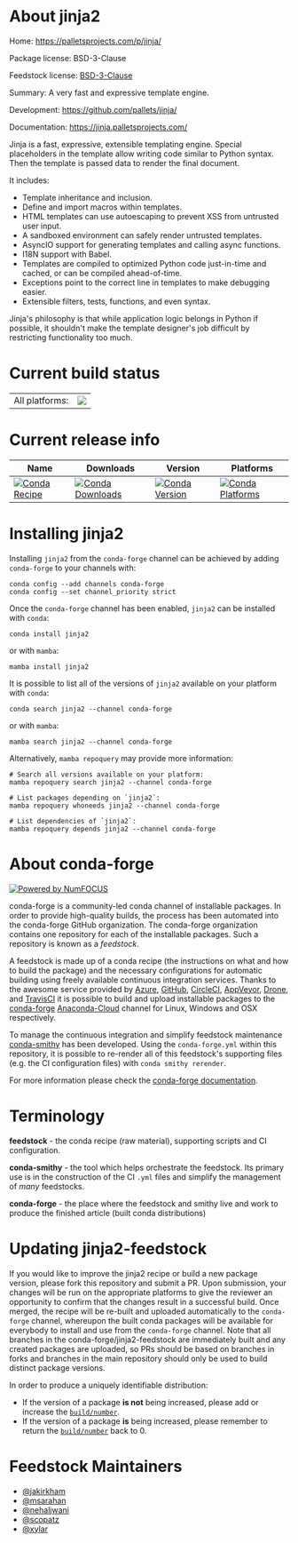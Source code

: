 About jinja2
============

Home: https://palletsprojects.com/p/jinja/

Package license: BSD-3-Clause

Feedstock license: [BSD-3-Clause](https://github.com/conda-forge/jinja2-feedstock/blob/main/LICENSE.txt)

Summary: A very fast and expressive template engine.

Development: https://github.com/pallets/jinja/

Documentation: https://jinja.palletsprojects.com/

Jinja is a fast, expressive, extensible templating engine. Special
placeholders in the template allow writing code similar to Python
syntax. Then the template is passed data to render the final document.

It includes:

-   Template inheritance and inclusion.
-   Define and import macros within templates.
-   HTML templates can use autoescaping to prevent XSS from untrusted
    user input.
-   A sandboxed environment can safely render untrusted templates.
-   AsyncIO support for generating templates and calling async
    functions.
-   I18N support with Babel.
-   Templates are compiled to optimized Python code just-in-time and
    cached, or can be compiled ahead-of-time.
-   Exceptions point to the correct line in templates to make debugging
    easier.
-   Extensible filters, tests, functions, and even syntax.

Jinja's philosophy is that while application logic belongs in Python if
possible, it shouldn't make the template designer's job difficult by
restricting functionality too much.


Current build status
====================


<table><tr><td>All platforms:</td>
    <td>
      <a href="https://dev.azure.com/conda-forge/feedstock-builds/_build/latest?definitionId=3965&branchName=main">
        <img src="https://dev.azure.com/conda-forge/feedstock-builds/_apis/build/status/jinja2-feedstock?branchName=main">
      </a>
    </td>
  </tr>
</table>

Current release info
====================

| Name | Downloads | Version | Platforms |
| --- | --- | --- | --- |
| [![Conda Recipe](https://img.shields.io/badge/recipe-jinja2-green.svg)](https://anaconda.org/conda-forge/jinja2) | [![Conda Downloads](https://img.shields.io/conda/dn/conda-forge/jinja2.svg)](https://anaconda.org/conda-forge/jinja2) | [![Conda Version](https://img.shields.io/conda/vn/conda-forge/jinja2.svg)](https://anaconda.org/conda-forge/jinja2) | [![Conda Platforms](https://img.shields.io/conda/pn/conda-forge/jinja2.svg)](https://anaconda.org/conda-forge/jinja2) |

Installing jinja2
=================

Installing `jinja2` from the `conda-forge` channel can be achieved by adding `conda-forge` to your channels with:

```
conda config --add channels conda-forge
conda config --set channel_priority strict
```

Once the `conda-forge` channel has been enabled, `jinja2` can be installed with `conda`:

```
conda install jinja2
```

or with `mamba`:

```
mamba install jinja2
```

It is possible to list all of the versions of `jinja2` available on your platform with `conda`:

```
conda search jinja2 --channel conda-forge
```

or with `mamba`:

```
mamba search jinja2 --channel conda-forge
```

Alternatively, `mamba repoquery` may provide more information:

```
# Search all versions available on your platform:
mamba repoquery search jinja2 --channel conda-forge

# List packages depending on `jinja2`:
mamba repoquery whoneeds jinja2 --channel conda-forge

# List dependencies of `jinja2`:
mamba repoquery depends jinja2 --channel conda-forge
```


About conda-forge
=================

[![Powered by
NumFOCUS](https://img.shields.io/badge/powered%20by-NumFOCUS-orange.svg?style=flat&colorA=E1523D&colorB=007D8A)](https://numfocus.org)

conda-forge is a community-led conda channel of installable packages.
In order to provide high-quality builds, the process has been automated into the
conda-forge GitHub organization. The conda-forge organization contains one repository
for each of the installable packages. Such a repository is known as a *feedstock*.

A feedstock is made up of a conda recipe (the instructions on what and how to build
the package) and the necessary configurations for automatic building using freely
available continuous integration services. Thanks to the awesome service provided by
[Azure](https://azure.microsoft.com/en-us/services/devops/), [GitHub](https://github.com/),
[CircleCI](https://circleci.com/), [AppVeyor](https://www.appveyor.com/),
[Drone](https://cloud.drone.io/welcome), and [TravisCI](https://travis-ci.com/)
it is possible to build and upload installable packages to the
[conda-forge](https://anaconda.org/conda-forge) [Anaconda-Cloud](https://anaconda.org/)
channel for Linux, Windows and OSX respectively.

To manage the continuous integration and simplify feedstock maintenance
[conda-smithy](https://github.com/conda-forge/conda-smithy) has been developed.
Using the ``conda-forge.yml`` within this repository, it is possible to re-render all of
this feedstock's supporting files (e.g. the CI configuration files) with ``conda smithy rerender``.

For more information please check the [conda-forge documentation](https://conda-forge.org/docs/).

Terminology
===========

**feedstock** - the conda recipe (raw material), supporting scripts and CI configuration.

**conda-smithy** - the tool which helps orchestrate the feedstock.
                   Its primary use is in the construction of the CI ``.yml`` files
                   and simplify the management of *many* feedstocks.

**conda-forge** - the place where the feedstock and smithy live and work to
                  produce the finished article (built conda distributions)


Updating jinja2-feedstock
=========================

If you would like to improve the jinja2 recipe or build a new
package version, please fork this repository and submit a PR. Upon submission,
your changes will be run on the appropriate platforms to give the reviewer an
opportunity to confirm that the changes result in a successful build. Once
merged, the recipe will be re-built and uploaded automatically to the
`conda-forge` channel, whereupon the built conda packages will be available for
everybody to install and use from the `conda-forge` channel.
Note that all branches in the conda-forge/jinja2-feedstock are
immediately built and any created packages are uploaded, so PRs should be based
on branches in forks and branches in the main repository should only be used to
build distinct package versions.

In order to produce a uniquely identifiable distribution:
 * If the version of a package **is not** being increased, please add or increase
   the [``build/number``](https://docs.conda.io/projects/conda-build/en/latest/resources/define-metadata.html#build-number-and-string).
 * If the version of a package **is** being increased, please remember to return
   the [``build/number``](https://docs.conda.io/projects/conda-build/en/latest/resources/define-metadata.html#build-number-and-string)
   back to 0.

Feedstock Maintainers
=====================

* [@jakirkham](https://github.com/jakirkham/)
* [@msarahan](https://github.com/msarahan/)
* [@nehaljwani](https://github.com/nehaljwani/)
* [@scopatz](https://github.com/scopatz/)
* [@xylar](https://github.com/xylar/)

